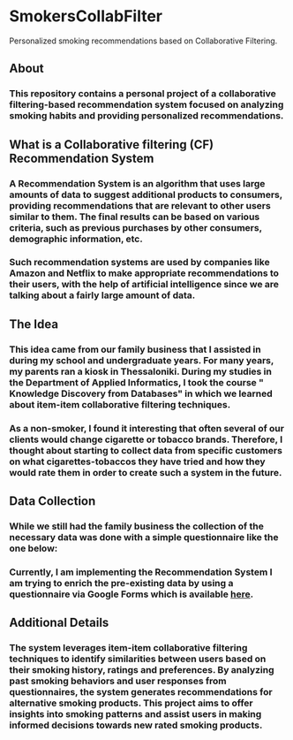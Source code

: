 # SmokersCollabFilter
Personalized smoking recommendations based on Collaborative Filtering.

## **About**

### This repository contains a personal project of a collaborative filtering-based recommendation system focused on analyzing smoking habits and providing personalized recommendations.


## **What is a Collaborative filtering (CF) Recommendation System**

### A Recommendation System is an algorithm that uses large amounts of data to suggest additional products to consumers, providing recommendations that are relevant to other users similar to them. The final results can be based on various criteria, such as previous purchases by other consumers, demographic information, etc.

### Such recommendation systems are used by companies like Amazon and Netflix to make appropriate recommendations to their users, with the help of artificial intelligence since we are talking about a fairly large amount of data.


## **The Idea**

### This idea came from our family business that I assisted in during my school and undergraduate years. For many years, my parents ran a kiosk in Thessaloniki. During my studies in the Department of Applied Informatics, I took the course " Knowledge Discovery from Databases" in which we learned about item-item collaborative filtering techniques.

### As a non-smoker, I found it interesting that often several of our clients would change cigarette or tobacco brands. Therefore, I thought about starting to collect data from specific customers on what cigarettes-tobaccos they have tried and how they would rate them in order to create such a system in the future.


## **Data Collection**

### While we still had the family business the collection of the necessary data was done with a simple questionnaire like the one below:

### Currently, I am implementing the Recommendation System I am trying to enrich the pre-existing data by using a questionnaire via Google Forms which is available [here](https://forms.gle/mxZ2vkbJ2C2VeuHB8).


## **Additional Details**

### The system leverages item-item collaborative filtering techniques to identify similarities between users based on their smoking history, ratings and preferences. By analyzing past smoking behaviors and user responses from questionnaires, the system generates recommendations for alternative smoking products. This project aims to offer insights into smoking patterns and assist users in making informed decisions towards new rated smoking products.
